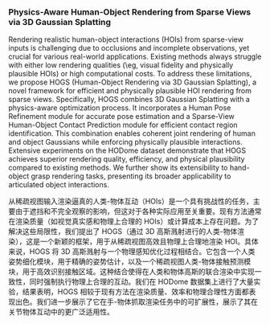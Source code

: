 ### Physics-Aware Human-Object Rendering from Sparse Views via 3D Gaussian Splatting

Rendering realistic human-object interactions (HOIs) from sparse-view inputs is challenging due to occlusions and incomplete observations, yet crucial for various real-world applications. Existing methods always struggle with either low rendering qualities (\eg, visual fidelity and physically plausible HOIs) or high computational costs. To address these limitations, we propose HOGS (Human-Object Rendering via 3D Gaussian Splatting), a novel framework for efficient and physically plausible HOI rendering from sparse views. Specifically, HOGS combines 3D Gaussian Splatting with a physics-aware optimization process. It incorporates a Human Pose Refinement module for accurate pose estimation and a Sparse-View Human-Object Contact Prediction module for efficient contact region identification. This combination enables coherent joint rendering of human and object Gaussians while enforcing physically plausible interactions. Extensive experiments on the HODome dataset demonstrate that HOGS achieves superior rendering quality, efficiency, and physical plausibility compared to existing methods. We further show its extensibility to hand-object grasp rendering tasks, presenting its broader applicability to articulated object interactions.

从稀疏视图输入渲染逼真的人类-物体互动（HOIs）是一个具有挑战性的任务，主要由于遮挡和不完全观察的影响，但这对于各种实际应用至关重要。现有方法通常在渲染质量（如视觉真实感和物理上合理的 HOIs）或计算成本上存在问题。为了解决这些局限性，我们提出了 HOGS（通过 3D 高斯溅射进行的人类-物体渲染），这是一个新颖的框架，用于从稀疏视图高效且物理上合理地渲染 HOI。具体来说，HOGS 将 3D 高斯溅射与一个物理感知优化过程相结合。它包含一个人类姿势细化模块，用于精确的姿势估计，以及一个稀疏视图人类-物体接触预测模块，用于高效识别接触区域。这种结合使得在人类和物体高斯的联合渲染中实现一致性，同时强制执行物理上合理的互动。我们在 HODome 数据集上进行了大量实验，结果表明，HOGS 相较于现有方法在渲染质量、效率和物理合理性方面都表现出色。我们进一步展示了它在手-物体抓取渲染任务中的可扩展性，展示了其在关节物体互动中的更广泛适用性。
